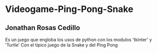# Videogame-Ping-Pong-Snake
## Jonathan Rosas Cedillo
Es un juego que engloba los usos de python con los modulos 'tkinter' y 'Turtle' Con el tipico juego de la Snake y del Ping Pong  
